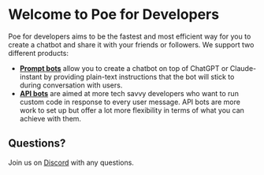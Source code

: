 # Welcome to Poe for Developers

Poe for developers aims to be the fastest and most efficient way for you to create a chatbot and share it with your friends or followers. We support two different products:

* [**Prompt bots**](documentation/how-to-create-a-prompt-bot.md) allow you to create a chatbot on top of ChatGPT or Claude-instant by providing plain-text instructions that the bot will stick to during conversation with users.&#x20;
* [**API bots**](documentation/api-bots-quick-start.md) are aimed at more tech savvy developers who want to run custom code in response to every user message. API bots are more work to set up but offer a lot more flexibility in terms of what you can achieve with them.

## Questions?

Join us on [Discord](https://discord.gg/TKxT6kBpgm) with any questions.
